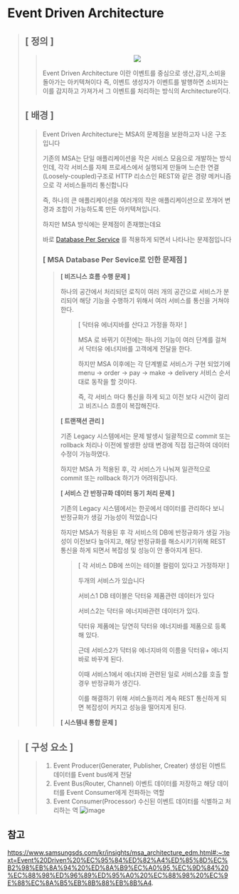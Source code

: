 # Event Driven Architecture
> ## [ 정의 ]
>>
>> <p align="center">
>>          <img src = "https://user-images.githubusercontent.com/38696775/205497363-e33c5a90-fd78-4b19-90fd-a743ad6454b1.png"/>
>> </p>
>>                                                                                                                                           
>> Event Driven Architecture 이란 이벤트를 중심으로 생산,감지,소비을 돌아가는 아키텍쳐이다
>> 즉, 이벤트 생성자가 이벤트를 발행하면 소비자는 이를 감지하고 가져가서 그 이벤트를 처리하는 방식의 Architecture이다.
>> 
> ## [ 배경 ]
>> Event Driven Architecture는 MSA의 문제점을 보완하고자 나온 구조입니다
>> 
>> 기존의 MSA는 단일 애플리케이션을 작은 서비스 모음으로 개발하는 방식인데, 각각 서비스를 자체 프로세스에서 실행되게 만들며 느슨한 연결(Loosely-coupled)구조로 HTTP 리소스인 REST와 같은 경량 메커니즘으로 각 서비스들끼리 통신합니다
>> 
>> 즉, 하나의 큰 애플리케이션을 여러개의 작은 애플리케이션으로 쪼개어 변경과 조합이 가능하도록 만든 아키텍쳐입니다.
>> 
>> 하지만 MSA 방식에는 문제점이 존재했는데요
>> 
>> 바로 [Database Per Service](https://github.com/ByeonChanHO/Back_End_Study/blob/main/%EA%B3%B5%EB%B6%80%EB%B0%A9/Event%20Driven/Database%20Per%20Service%EB%A1%9C%20%EC%A0%84%ED%99%98.md) 를 적용하게 되면서 나타나는 문제점입니다
>> 
>> ### [ MSA Database Per Sevice로 인한 문제점 ]
>> 
>>> <strong>[ 비즈니스 흐름 수행 문제 ]</strong>
>>> 
>>> 하나의 공간에서 처리되던 로직이 여러 개의 공간으로 서비스가 분리되어 해당 기능을 수행하기 위해서 여러 서비스를 통신을 거쳐야한다.
>>> 
>>>> [ 닥터유 에너지바를 산다고 가정을 하자! ]
>>>> 
>>>> MSA 로 바뀌기 이전에는 하나의 기능이 여러 단계를 걸쳐서 닥터유 에너지바를 고객에게 전달을 한다.
>>>> 
>>>> 하지만 MSA 이후에는 각 단계별로 서비스가 구현 되었기에 menu -> order -> pay -> make -> delivery 서비스 순서대로 동작을 할 것이다.
>>>> 
>>>> 즉, 각 서비스 마다 통신을 하게 되고 이전 보다 시간이 걸리고 비즈니스 흐름이 복잡해진다.
>>> 
>>> <strong>[ 트랜잭션 관리 ]</strong>
>>> 
>>> 기존 Legacy 시스템에서는 문제 발생시 일괄적으로 commit 또는 rollback 처리나 이전에 발생한 상태 변경에 직접 접근하여 데이터 수정이 가능하였다.
>>> 
>>> 하지만 MSA 가 적용된 후, 각 서비스가 나눠져 일관적으로 commit 또는 rollback 하기가 어려워집니다.
>>> 
>>> <strong>[ 서비스 간 반정규화 데이터 동기 처리 문제 ]</strong>
>>> 
>>> 기존의 Legacy 시스템에서는 한곳에서 데이터를 관리하다 보니 반정규화가 생길 가능성이 적었습니다
>>> 
>>> 하지만 MSA가 적용된 후 각 서비스의 DB에 반정규화가 생길 가능성이 이전보다 높아지고, 해당 반정규화를 해소시키기위해 REST 통신을 하게 되면서 복잡성 및 성능이 안 좋아지게 된다.
>>> 
>>>> [ 각 서비스 DB에 쓰이는 테이블 컬럼이 있다고 가정하자! ]
>>>> 
>>>> 두개의 서비스가 있습니다 
>>>> 
>>>> 서비스1 DB 테이블은 닥터유 제품관련 데이터가 있다
>>>> 
>>>> 서비스2는 닥터유 에너지바관련 데이터가 있다.
>>>> 
>>>> 닥터유 제품에는 당연히 닥터유 에너지바를 제품으로 등록해 있다.
>>>> 
>>>> 근데 서비스2가 닥터유 에너지바의 이름을 닥터유+ 에너지바로 바꾸게 된다.
>>>> 
>>>> 이때 서비스1에서 에너지바 관련된 일로 서비스2를 호출 할 경우 반정규화가 생긴다.
>>>> 
>>>> 이를 해결하기 위해 서비스들끼리 계속 REST 통신하게 되면 복잡성이 커지고 성능을 떨어지게 된다.
>>>> 
>>> <strong>[ 시스템내 통합 문제 ]</strong>
>>> 
>>> 
>>>   
>>> 

>>
> ## [ 구성 요소 ]
>> 1. Event Producer(Generater, Publisher, Creater)
>>  생성된 이벤트 데이터를 Event bus에게 전달
>> 2. Event Bus(Router, Channel)
>>  이벤트 데이터를 저장하고 해당 데이터를 Event Consumer에게 전파하는 역할
>> 3. Event Consumer(Processor)
>>  수신된 이벤트 데이터를 식별하고 처리하는 역
>> ![image](https://user-images.githubusercontent.com/38696775/209245970-bbabe746-0c90-421d-b2bd-b1610a7a83ac.png)


## 참고
https://www.samsungsds.com/kr/insights/msa_architecture_edm.html#:~:text=Event%20Driven%20%EC%95%84%ED%82%A4%ED%85%8D%EC%B2%98%EB%8A%94%20%ED%8A%B9%EC%A0%95,%EC%9D%84%20%EC%88%98%ED%96%89%ED%95%A0%20%EC%88%98%20%EC%9E%88%EC%8A%B5%EB%8B%88%EB%8B%A4.
